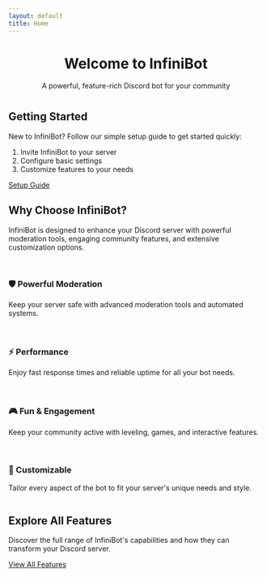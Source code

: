 ```yaml
---
layout: default
title: Home
---
```


<div style="text-align: center; margin-bottom: 40px;">
  <h1>Welcome to InfiniBot</h1>
  <p>A powerful, feature-rich Discord bot for your community</p>
</div>

<div class="card">
  <h2>Getting Started</h2>
  <p>New to InfiniBot? Follow our simple setup guide to get started quickly:</p>
  <ol>
    <li>Invite InfiniBot to your server</li>
    <li>Configure basic settings</li>
    <li>Customize features to your needs</li>
  </ol>
  <a href="getting-started/Getting-Started" class="btn">Setup Guide</a>
</div>

## Why Choose InfiniBot?

InfiniBot is designed to enhance your Discord server with powerful moderation tools, engaging community features, and extensive customization options.

<div style="display: grid; grid-template-columns: repeat(auto-fit, minmax(250px, 1fr)); gap: 20px; margin: 30px 0;">
  <div class="card">
    <h3>🛡️ Powerful Moderation</h3>
    <p>Keep your server safe with advanced moderation tools and automated systems.</p>
  </div>
  
  <div class="card">
    <h3>⚡ Performance</h3>
    <p>Enjoy fast response times and reliable uptime for all your bot needs.</p>
  </div>
  
  <div class="card">
    <h3>🎮 Fun & Engagement</h3>
    <p>Keep your community active with leveling, games, and interactive features.</p>
  </div>
  
  <div class="card">
    <h3>🔧 Customizable</h3>
    <p>Tailor every aspect of the bot to fit your server's unique needs and style.</p>
  </div>
</div>

<div class="card">
  <h2>Explore All Features</h2>
  <p>Discover the full range of InfiniBot's capabilities and how they can transform your Discord server.</p>
  <a href="features" class="btn">View All Features</a>
</div>
